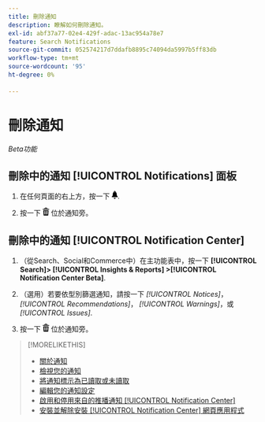 ```yaml
---
title: 刪除通知
description: 瞭解如何刪除通知。
exl-id: abf37a77-02e4-429f-adac-13ac954a78e7
feature: Search Notifications
source-git-commit: 052574217d7ddafb8895c74094da5997b5ff83db
workflow-type: tm+mt
source-wordcount: '95'
ht-degree: 0%

---
```


# 刪除通知

*Beta功能*

## 刪除中的通知 [!UICONTROL Notifications] 面板

1. 在任何頁面的右上方，按一下 ![通知](/help/search-social-commerce/assets/notifications-panel.png "通知").

1. 按一下 ![刪除](/help/search-social-commerce/assets/delete.png "刪除") 位於通知旁。

## 刪除中的通知 [!UICONTROL Notification Center]

1. （從Search、Social和Commerce中）在主功能表中，按一下 **[!UICONTROL Search]> [!UICONTROL Insights & Reports] >[!UICONTROL Notification Center Beta]**.

1. （選用）若要依型別篩選通知，請按一下 *[!UICONTROL Notices]*， *[!UICONTROL Recommendations]*， *[!UICONTROL Warnings]*，或 *[!UICONTROL Issues]*.

1. 按一下 ![刪除](/help/search-social-commerce/assets/delete.png "刪除")  位於通知旁。

>[!MORELIKETHIS]
>
>* [關於通知](/help/search-social-commerce/notifications/notification-about.md)
>* [檢視您的通知](notification-view.md)
>* [將通知標示為已讀取或未讀取](notification-mark-read-unread.md)
>* [編輯您的通知設定](notification-edit.md)
>* [啟用和停用來自的推播通知 [!UICONTROL Notification Center]](notifications-push-enable-disable.md)
>* [安裝並解除安裝 [!UICONTROL Notification Center] 網頁應用程式](notification-app-install-uninstall.md)
